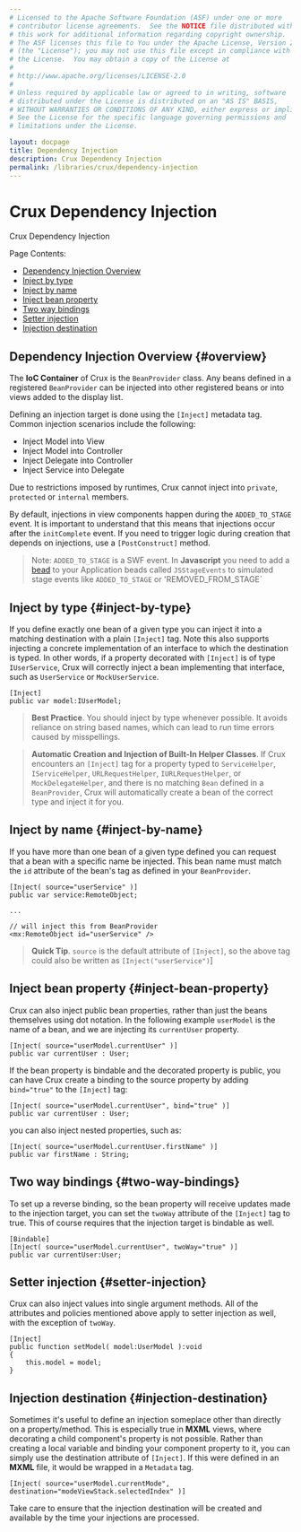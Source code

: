 ```yaml
---
# Licensed to the Apache Software Foundation (ASF) under one or more
# contributor license agreements.  See the NOTICE file distributed with
# this work for additional information regarding copyright ownership.
# The ASF licenses this file to You under the Apache License, Version 2.0
# (the "License"); you may not use this file except in compliance with
# the License.  You may obtain a copy of the License at
# 
# http://www.apache.org/licenses/LICENSE-2.0
# 
# Unless required by applicable law or agreed to in writing, software
# distributed under the License is distributed on an "AS IS" BASIS,
# WITHOUT WARRANTIES OR CONDITIONS OF ANY KIND, either express or implied.
# See the License for the specific language governing permissions and
# limitations under the License.

layout: docpage
title: Dependency Injection
description: Crux Dependency Injection
permalink: /libraries/crux/dependency-injection
---
```


# Crux Dependency Injection

Crux Dependency Injection

Page Contents:

* [Dependency Injection Overview](libraries/crux/dependency-injection#overview)
* [Inject by type](libraries/crux/dependency-injection#inject-by-type)
* [Inject by name](libraries/crux/dependency-injection#inject-by-name)
* [Inject bean property](libraries/crux/dependency-injection#inject-bean-property)
* [Two way bindings](libraries/crux/dependency-injection#two-way-bindings)
* [Setter injection](libraries/crux/dependency-injection#setter-injection)
* [Injection destination](libraries/crux/dependency-injection#injection-destination)

## Dependency Injection Overview {#overview}

The **IoC Container** of Crux is the `BeanProvider` class. Any beans defined in a registered `BeanProvider` can be injected into other registered beans or into views added to the display list.

Defining an injection target is done using the `[Inject]` metadata tag. Common injection scenarios include the following:

- Inject Model into View
- Inject Model into Controller
- Inject Delegate into Controller
- Inject Service into Delegate

Due to restrictions imposed by runtimes, Crux cannot inject into `private`, `protected` or `internal` members.

By default, injections in view components happen during the `ADDED_TO_STAGE` event. <!--This behavior can be modified by changing the Crux configuration.--> It is important to understand that this means that injections occur after the <!--CREATION_COMPLETE-->`initComplete` event. If you need to trigger logic during creation that depends on injections, use a `[PostConstruct]` method.

> Note: `ADDED_TO_STAGE` is a SWF event. In __Javascript__ you need to add a [bead](features/strands-and-beads) to your Application beads called `JSStageEvents` to simulated stage events like `ADDED_TO_STAGE` or 'REMOVED_FROM_STAGE`

## Inject by type {#inject-by-type}

If you define exactly one bean of a given type you can inject it into a matching destination with a plain `[Inject]` tag. Note this also supports injecting a concrete implementation of an interface to which the destination is typed. In other words, if a property decorated with `[Inject]` is of type `IUserService`, Crux will correctly inject a bean implementing that interface, such as `UserService` or `MockUserService`.

```as3
[Inject]
public var model:IUserModel;
```

> **Best Practice**. You should inject by type whenever possible. It avoids reliance on string based names, which can lead to run time errors caused by misspellings.

> **Automatic Creation and Injection of Built-In Helper Classes**. If Crux encounters an `[Inject]` tag for a property typed to `ServiceHelper`, `IServiceHelper`, `URLRequestHelper`, `IURLRequestHelper`, or `MockDelegateHelper`, and there is no matching `Bean` defined in a `BeanProvider`, Crux will automatically create a bean of the correct type and inject it for you.

## Inject by name {#inject-by-name}

If you have more than one bean of a given type defined you can request that a bean with a specific name be injected. This bean name must match the `id` attribute of the bean's tag as defined in your `BeanProvider`.

```as3
[Inject( source="userService" )]
public var service:RemoteObject;
 
...
 
// will inject this from BeanProvider
<mx:RemoteObject id="userService" />
```

> **Quick Tip**. `source` is the default attribute of `[Inject]`, so the above tag could also be written as `[Inject("userService")`]

## Inject bean property {#inject-bean-property}

Crux can also inject public bean properties, rather than just the beans themselves using dot notation. In the following example `userModel` is the name of a bean, and we are injecting its `currentUser` property.

```as3
[Inject( source="userModel.currentUser" )]
public var currentUser : User;
```

If the bean property is bindable and the decorated property is public, you can have Crux create a binding to the source property by adding `bind="true"` to the `[Inject]` tag:

```as3
[Inject( source="userModel.currentUser", bind="true" )]
public var currentUser : User;
```

you can also inject nested properties, such as:

```as3
[Inject( source="userModel.currentUser.firstName" )]
public var firstName : String;
```

## Two way bindings {#two-way-bindings}

To set up a reverse binding, so the bean property will receive updates made to the injection target, you can set the `twoWay` attribute of the `[Inject]` tag to true. This of course requires that the injection target is bindable as well.

```as3
[Bindable]
[Inject( source="userModel.currentUser", twoWay="true" )]
public var currentUser:User;
```

## Setter injection {#setter-injection}

Crux can also inject values into single argument methods. All of the attributes and policies mentioned above apply to setter injection as well, with the exception of `twoWay`.

```as3
[Inject]
public function setModel( model:UserModel ):void
{
    this.model = model;
}
```

## Injection destination {#injection-destination}

Sometimes it's useful to define an injection someplace other than directly on a property/method. This is especially true in **MXML** views, where decorating a child component's property is not possible. Rather than creating a local variable and binding your component property to it, you can simply use the destination attribute of `[Inject]`. If this were defined in an **MXML** file, it would be wrapped in a `Metadata` tag.

```as3
[Inject( source="userModel.currentMode", destination="modeViewStack.selectedIndex" )]
```

Take care to ensure that the injection destination will be created and available by the time your injections are processed. <!--The injection processing trigger can be configured in `CruxConfig`, but defaults to the ADDED_TO_STAGE event.-->
